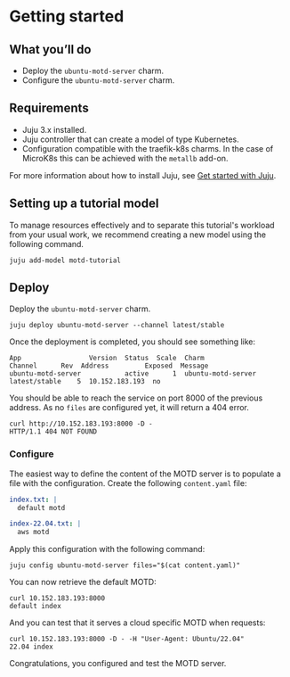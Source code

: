 # Getting started

## What you’ll do

- Deploy the `ubuntu-motd-server` charm.
- Configure the `ubuntu-motd-server` charm.

## Requirements

- Juju 3.x installed.
- Juju controller that can create a model of type Kubernetes.
- Configuration compatible with the traefik-k8s charms. In the case of MicroK8s this can be achieved with the `metallb` add-on.

For more information about how to install Juju, see [Get started with Juju](https://documentation.ubuntu.com/juju/3.6/tutorial/).

## Setting up a tutorial model

To manage resources effectively and to separate this tutorial's workload from
your usual work, we recommend creating a new model using the following command.

```shell
juju add-model motd-tutorial
```

## Deploy

Deploy the `ubuntu-motd-server` charm.

```shell
juju deploy ubuntu-motd-server --channel latest/stable
```

Once the deployment is completed, you should see something like:

```shell
App                 Version  Status  Scale  Charm               Channel      Rev  Address         Exposed  Message
ubuntu-motd-server           active      1  ubuntu-motd-server  latest/stable    5  10.152.183.193  no  
```

You should be able to reach the service on port 8000 of the previous address. As no `files` are configured yet, it will return a 404 error.

```shell
curl http://10.152.183.193:8000 -D -
HTTP/1.1 404 NOT FOUND
```

### Configure

The easiest way to define the content of the MOTD server is to populate a file with the configuration. Create the following `content.yaml` file:

```yaml
index.txt: |
  default motd

index-22.04.txt: |
  aws motd
```

Apply this configuration with the following command:

```shell
juju config ubuntu-motd-server files="$(cat content.yaml)"
```

You can now retrieve the default MOTD:

```shell
curl 10.152.183.193:8000 
default index
```

And you can test that it serves a cloud specific MOTD when requests:

```shell
curl 10.152.183.193:8000 -D - -H "User-Agent: Ubuntu/22.04"
22.04 index
```

Congratulations, you configured and test the MOTD server.
